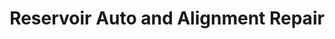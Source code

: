 ---
title: "Reservoir Auto and Alignment Repair"
url: /providence/reservoir-auto-and-alignment-repair/
shop: car repair
---